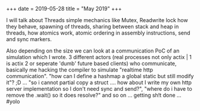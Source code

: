+++
date = 2019-05-28
title = "May 2019"
+++

I will talk about Threads simple mechanics like Mutex, Readwrite lock how they behave, spawning of threads, sharing between stack and heap in threads, how atomics work, atomic ordering in assembly instructions, send and sync markers.

Also depending on the size we can look at a communication PoC of an simulation which I wrote. 3 different actors (real processes not only actix | 1 is actix 2 or seperate 'dumb' future based clients) who communicate, basically me hacking the compiler to simulate "realtime http communication". "how can I define a hashmap a global static but still modify it"? ;D ... "so i cannot partial copy a struct .... how about I write my own http server implementation so I don't need sync and send?", "where do i have to remove the .wait() so it does resolve?" and so on ... getting sh!t done ... #yolo
